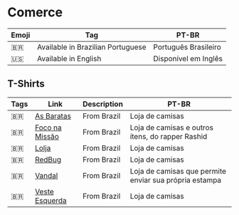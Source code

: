 # Comerce

| Emoji | Tag                               | PT-BR                |
| ----- | --------------------------------- | -------------------- |
| 🇧🇷  | Available in Brazilian Portuguese | Português Brasileiro |
| 🇺🇸  | Available in English              | Disponível em Inglês |

## T-Shirts

| Tags | Link                                             | Description | PT-BR                                                  |
| ---- | ------------------------------------------------ | ----------- | ------------------------------------------------------ |
| 🇧🇷 | [As Baratas](https://asbaratas.com.br/loja/)     | From Brazil | Loja de camisas                                        |
| 🇧🇷 | [Foco na Missão](http://www.foconamissao.com.br) | From Brazil | Loja de camisas e outros ítens, do rapper Rashid       |
| 🇧🇷 | [Lolja](https://www.lolja.com.br)                | From Brazil | Loja de camisas                                        |
| 🇧🇷 | [RedBug](https://www.redbug.com.br)              | From Brazil | Loja de camisas                                        |
| 🇧🇷 | [Vandal](https://www.vandal.com.br)              | From Brazil | Loja de camisas que permite enviar sua própria estampa |
| 🇧🇷 | [Veste Esquerda](https://vesteesquerda.com.br)   | From Brazil | Loja de camisas                                        |


